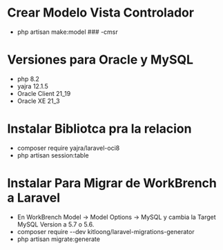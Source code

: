 # Crear Modelo Vista Controlador
- php artisan make:model ### -cmsr

# Versiones para Oracle y MySQL
- php 8.2
- yajra 12.1.5
- Oracle Client 21_19
- Oracle XE 21_3

# Instalar Bibliotca pra la relacion

- composer require yajra/laravel-oci8
- php artisan session:table

# Instalar Para Migrar de WorkBrench a Laravel
- En WorkBrench Model → Model Options → MySQL y cambia la Target MySQL Version a 5.7 o 5.6.
- composer require --dev kitloong/laravel-migrations-generator
- php artisan migrate:generate 
